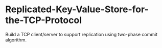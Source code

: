 # Replicated-Key-Value-Store-for-the-TCP-Protocol
Build a TCP client/server to support replication using two-phase commit algorithm.
